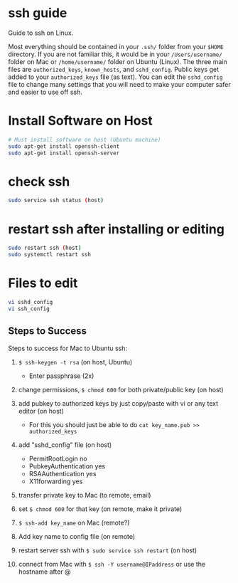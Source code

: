 # ssh guide

Guide to ssh on Linux. 

Most everything should be contained in your `.ssh/` folder from your `$HOME` directory. If you are not familiar this, it would be in your `/Users/username/` folder on Mac or `/home/username/` folder on Ubuntu (Linux). The three main files are `authorized_keys`, `known_hosts`, and `sshd_config`. Public keys get added to your `authorized_keys` file (as text). You can edit the `sshd_config` file to change many settings that you will need to make your computer safer and easier to use off ssh. 

# Install Software on Host

```bash
# Must install software on host (Ubuntu machine)
sudo apt-get install openssh-client 
sudo apt-get install openssh-server
```

# check ssh

```bash
sudo service ssh status (host)
```

# restart ssh after installing or editing

```bash
sudo restart ssh (host)
sudo systemctl restart ssh
```

# Files to edit

```bash
vi sshd_config 
vi ssh_config 
```

## Steps to Success

Steps to success for Mac to Ubuntu ssh:

  1) `$ ssh-keygen -t rsa` (on host, Ubuntu)
  		* Enter passphrase (2x)

  2) change permissions, `$ chmod 600` for both private/public key (on host)

  3) add pubkey to authorized keys by just copy/paste with vi or any text editor (on host)
      * For this you should just be able to do `cat key_name.pub >> authorized_keys`

  4) add "sshd_config" file (on host)
  		* PermitRootLogin no
  		* PubkeyAuthentication yes
  		* RSAAuthentication yes
  		* X11forwarding yes

  5) transfer private key to Mac (to remote, email)

  6) set `$ chmod 600` for that key (on remote, make it private)

  7) `$ ssh-add key_name` on Mac (remote?)

  8) Add key name to config file (on remote)

  9) restart server ssh with `$ sudo service ssh restart` (on host)
  
  10) connect from Mac with `$ ssh -Y username@IPaddress` or use the hostname after @

